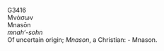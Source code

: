 <body>
  <p>G3416<br>  Μνάσων  <br> Mnasōn  <br><i>mnah‘-sohn </i><br>Of uncertain origin; <i>Mnason</i>, a Christian: - Mnason.<br></p>
 </body>